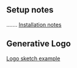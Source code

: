 ## Setup notes
.......
[Installation notes](SETUP.md)


## Generative Logo
[Logo sketch example](generative_logo/example/main.example.js)

